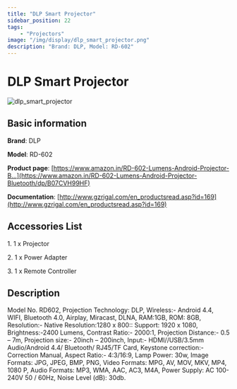 ```yaml
---
title: "DLP Smart Projector"
sidebar_position: 22
tags:
    - "Projectors"
image: "/img/display/dlp_smart_projector.png"
description: "Brand: DLP, Model: RD-602"
---
```

# DLP Smart Projector

![dlp_smart_projector](/img/display/dlp_smart_projector.png)

## Basic information

**Brand**: DLP

**Model**: RD-602

**Product page**: [https://www.amazon.in/RD-602-Lumens-Android-Projector-B...](https://www.amazon.in/RD-602-Lumens-Android-Projector-Bluetooth/dp/B07CVH99HF)

**Documentation**: [http://www.gzrigal.com/en_productsread.asp?id=169](http://www.gzrigal.com/en_productsread.asp?id=169)

## Accessories List

1\. 1 x Projector

 2\. 1 x Power Adapter

 3\. 1 x Remote Controller

## Description

Model No\. RD602, Projection Technology: DLP, Wireless:\- Android 4\.4, WIFI, Bluetooth 4\.0, Airplay, Miracast, DLNA, RAM:1GB, ROM: 8GB, Resolution:\- Native Resolution:1280 x 800:: Support: 1920 x 1080, Brightness:\-2400 Lumens, Contrast Ratio:\- 2000:1, Projection Distance:\- 0\.5 – 7m, Projection size:\- 20inch – 200inch, Input:\- HDMI//USB/3\.5mm Audio/Android 4\.4/ Bluetooth/ RJ45/TF Card, Keystone correction:\- Correction Manual, Aspect Ratio:\- 4:3/16:9, Lamp Power: 30w, Image Formats: JPG, JPEG, BMP, PNG, Video Formats: MPG, AV, MOV, MKV, MP4, 1080 P, Audio Formats: MP3, WMA, AAC, AC3, M4A, Power Supply: AC 100\-240V 50 / 60Hz, Noise Level \(dB\): 30db\.

